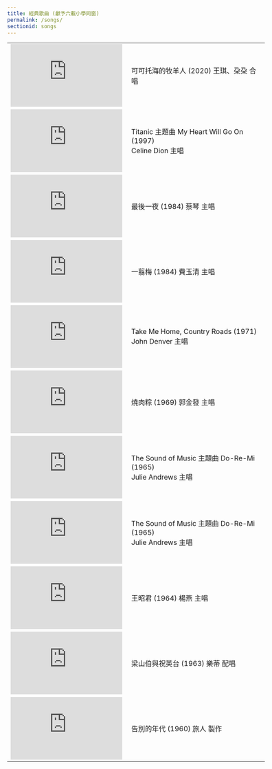 ```yaml
---
title: 經典歌曲 (獻予六載小學同窗)
permalink: /songs/
sectionid: songs
---
```


<table style="width: 600px">
  <tr> 
   <td width="265px">
     <iframe width="260" height="146" src="https://www.youtube.com/embed/X1ScSXuCUyA?si=eM999aBew6FXq7uT" frameborder="0" allow="accelerometer; autoplay; clipboard-write; encrypted-media; gyroscope; picture-in-picture; web-share" referrerpolicy="strict-origin-when-cross-origin" allowfullscreen></iframe>
   </td>
   <td class="photo-text">
     可可托海的牧羊人 (2020) 王琪、朶朶 合唱
   </td>
  </tr>
  <tr> 
   <td width="265px">
     <iframe width="260" height="146" src="https://www.youtube.com/embed/CxUOl1I3w0E?si=SRbKAzubX8s-c8D4" frameborder="0" allow="accelerometer; autoplay; clipboard-write; encrypted-media; gyroscope; picture-in-picture; web-share" referrerpolicy="strict-origin-when-cross-origin" allowfullscreen></iframe>
   </td>
   <td class="photo-text">
     Titanic 主題曲 My Heart Will Go On (1997)<br>
     Celine Dion 主唱
   </td>
  </tr>
  <tr> 
   <td width="265px">
     <iframe width="260" height="146" src="https://www.youtube.com/embed/tfk_HktvTBc?si=3XIMCPxubcYlwKzX" frameborder="0" allow="accelerometer; autoplay; clipboard-write; encrypted-media; gyroscope; picture-in-picture; web-share" referrerpolicy="strict-origin-when-cross-origin" allowfullscreen></iframe>
   </td>
   <td class="photo-text">
     最後一夜 (1984) 蔡琴 主唱
   </td>
  </tr>
  <tr> 
   <td width="265px">
     <iframe width="260" height="146" src="https://www.youtube.com/embed/AQtgnq-5ch0?si=asqxVh1ehsq_i4_0" frameborder="0" allow="accelerometer; autoplay; clipboard-write; encrypted-media; gyroscope; picture-in-picture; web-share" referrerpolicy="strict-origin-when-cross-origin" allowfullscreen></iframe>
   </td>
   <td class="photo-text">
     一翦梅 (1984) 費玉清 主唱
   </td>
  </tr>
  <tr> 
   <td width="265px">
     <iframe width="260" height="146" src="https://www.youtube.com/embed/htlzBIu9I90?si=TsQFKrhI6Tgjl6_B" frameborder="0" allow="accelerometer; autoplay; clipboard-write; encrypted-media; gyroscope; picture-in-picture; web-share" referrerpolicy="strict-origin-when-cross-origin" allowfullscreen></iframe>
   </td>
   <td class="photo-text">
     Take Me Home, Country Roads (1971)<br>
     John Denver 主唱
   </td>
  </tr>
  <tr> 
   <td width="265px">
     <iframe width="260" height="146" src="https://www.youtube.com/embed/nmq62fHRAw4?si=Oc0uFa1uDlJfyEPR" frameborder="0" allow="accelerometer; autoplay; clipboard-write; encrypted-media; gyroscope; picture-in-picture; web-share" referrerpolicy="strict-origin-when-cross-origin" allowfullscreen></iframe>
   </td>
   <td class="photo-text">
     燒肉粽 (1969) 郭金發 主唱
   </td>
  </tr>
  
  <tr> 
   <td width="265px">
     <iframe width="260" height="146" src="https://www.youtube.com/embed/drnBMAEA3AM" frameborder="0" allow="accelerometer; autoplay; clipboard-write; encrypted-media; gyroscope; picture-in-picture; web-share" referrerpolicy="strict-origin-when-cross-origin" allowfullscreen></iframe>
   </td>
   <td class="photo-text">
     The Sound of Music 主題曲 Do-Re-Mi (1965)<br>
     Julie Andrews 主唱
   </td>
  </tr>
  <tr> 
   <td width="265px">
     <iframe width="260" height="146" src="https://www.youtube.com/embed/Qy9cj-zwbVY" frameborder="0" allow="accelerometer; autoplay; clipboard-write; encrypted-media; gyroscope; picture-in-picture; web-share" referrerpolicy="strict-origin-when-cross-origin" allowfullscreen></iframe>
   </td>
   <td class="photo-text">
     The Sound of Music 主題曲 Do-Re-Mi (1965)<br>
     Julie Andrews 主唱
   </td>
  </tr>
  
  
  <tr> 
   <td width="265px">
     <iframe width="260" height="146" src="https://www.youtube.com/embed/zmKLJ7OET28?si=bwVEcdGwoKxiTG5b" frameborder="0" allow="accelerometer; autoplay; clipboard-write; encrypted-media; gyroscope; picture-in-picture; web-share" referrerpolicy="strict-origin-when-cross-origin" allowfullscreen></iframe>
   </td>
   <td class="photo-text">
     王昭君 (1964) 楊燕 主唱
   </td>
  </tr>
  <tr> 
   <td width="265px">
     <iframe width="260" height="146" src="https://www.youtube.com/embed/RvJvvGUaYyE?si=Zv9pOaz0NMJr5Ik5" frameborder="0" allow="accelerometer; autoplay; clipboard-write; encrypted-media; gyroscope; picture-in-picture; web-share" referrerpolicy="strict-origin-when-cross-origin" allowfullscreen></iframe>
   </td>
   <td class="photo-text">
     梁山伯與祝英台 (1963) 樂蒂 配唱
   </td>
  </tr>
    <tr> 
   <td width="265px">
     <iframe width="260" height="146" src="https://www.youtube.com/embed/PYqw9A9bcAQ" frameborder="0" allow="accelerometer; autoplay; clipboard-write; encrypted-media; gyroscope; picture-in-picture; web-share" referrerpolicy="strict-origin-when-cross-origin" allowfullscreen></iframe>
   </td>
   <td class="photo-text">
     告別的年代 (1960) 旅人 製作
   </td>
  </tr>
</table>



